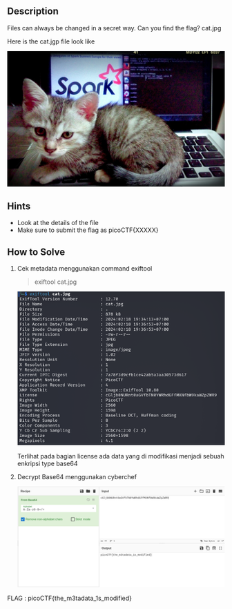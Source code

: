 ## Description
Files can always be changed in a secret way. Can you find the flag? cat.jpg

Here is the cat.jgp file look like

![Alt text](images/cat.jpg)

## Hints
- Look at the details of the file
- Make sure to submit the flag as picoCTF{XXXXX}

## How to Solve
1. Cek metadata menggunakan command exiftool
   
   > exiftool cat.jpg

   ![Alt text](images/cek-metadata.png)

   Terlihat pada bagian license ada data yang di modifikasi menjadi sebuah enkripsi type base64 
   
2. Decrypt Base64 menggunakan cyberchef
   
   ![Alt text](images/Decrypt-Base64.png)



FLAG : picoCTF{the_m3tadata_1s_modified}